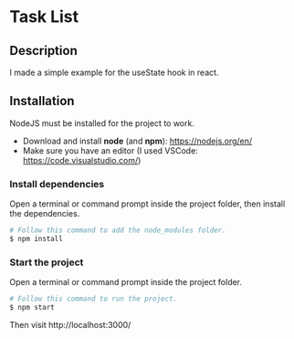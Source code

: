 # Task List

## Description

I made a simple example for the useState hook in react.

## Installation

NodeJS must be installed for the project to work.

- Download and install **node** (and **npm**): https://nodejs.org/en/
- Make sure you have an editor (I used VSCode: https://code.visualstudio.com/)

### Install dependencies

Open a terminal or command prompt inside the project folder, then install the dependencies.

```Bash
# Follow this command to add the node_modules folder.
$ npm install
```

### Start the project

Open a terminal or command prompt inside the project folder.

```Bash
# Follow this command to run the project.
$ npm start
```

Then visit http://localhost:3000/
